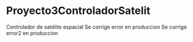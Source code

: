 # Proyecto3ControladorSatelit
Controlador de satélite espacial
Se corrige error en produccion
Se corrige error2 en produccion
